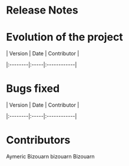 # Release Notes


# Evolution of the project

| Version | Date | Contributor |

|:--------|:-----|:------------|

# Bugs fixed

| Version | Date | Contributor |

|:--------|:-----|:------------|

# Contributors
 
Aymeric Bizouarn 
bizouarn 
Bizouarn
